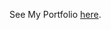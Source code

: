 See My Portfolio [here](https://github.com/krlan2789/apps-link).

<!--
<h1 align="center">🗃️ <strong>GitHub Profile Stats</strong></h1>

<br />
<br />

<p align="center">
  <img width="360" src="https://github-readme-stats.vercel.app/api/top-langs/?username=krlan2789&layout=donut&size_weight=0.25&count_weight=0.75&langs_count=12&hide=hlsl,mathematica,shaderlab">
</p>
-->

<!--
[![My Top Langs](https://github-readme-stats.vercel.app/api/top-langs/?username=krlan2789&layout=donut&size_weight=0.25&count_weight=0.75&langs_count=12)](https://github.com/anuraghazra/github-readme-stats)

<p align="center">
  <img width="400" src="https://github-readme-stats.vercel.app/api?username=krlan2789&count_private=true&include_all_commits=true&theme=dracula" />
</p>

<p align="center">
  <img width="640" src="https://github-profile-trophy.vercel.app/?username=krlan2789&theme=dracula&title=-PullRequest,-Reviews,-Issues,-Stars,-Followers&no-frame=true&margin-w=16&margin-h=16&column=4" />
</p>
-->
